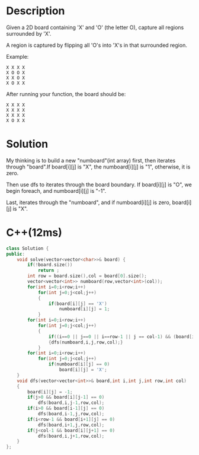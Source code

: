 # Description
Given a 2D board containing 'X' and 'O' (the letter O), capture all regions surrounded by 'X'.


A region is captured by flipping all 'O's into 'X's in that surrounded region.


Example:
```
X X X X
X O O X
X X O X
X O X X
```
After running your function, the board should be:
```
X X X X
X X X X
X X X X
X O X X
```
# Solution
My thinking is to build a new "numboard"(int array) first, then iterates through "board".If board[i][j] is "X", the numboard[i][j] is "1", otherwise, it is zero.


Then use dfs to iterates through the board boundary. If board[i][j] is "O", we begin foreach, and numboard[i][j] is "-1".


Last, iterates through the "numboard", and if numboard[i][j] is zero, board[i][j] is "X".
# C++(12ms)
```c++
class Solution {
public:
    void solve(vector<vector<char>>& board) {
        if(!board.size())
            return ;
        int row = board.size(),col = board[0].size();
        vector<vector<int>> numboard(row,vector<int>(col));
        for(int i=0;i<row;i++)
            for(int j=0;j<col;j++)
            {
                if(board[i][j] == 'X')
                    numboard[i][j] = 1;
            }
        for(int i=0;i<row;i++)
            for(int j=0;j<col;j++)
            {
                if((i==0 || j==0 || i==row-1 || j == col-1) && (board[i][j] == 'O'))
                {dfs(numboard,i,j,row,col);}
            }
        for(int i=0;i<row;i++)
            for(int j=0;j<col;j++)
                if(numboard[i][j] == 0)
                    board[i][j] = 'X';
    }
    void dfs(vector<vector<int>>& board,int i,int j,int row,int col)
    {
        board[i][j] = -1;
        if(j>0 && board[i][j-1] == 0)
            dfs(board,i,j-1,row,col);
        if(i>0 && board[i-1][j] == 0)
            dfs(board,i-1,j,row,col);
        if(i<row-1 && board[i+1][j] == 0)
            dfs(board,i+1,j,row,col);
        if(j<col-1 && board[i][j+1] == 0)
            dfs(board,i,j+1,row,col);
    }
};
```
